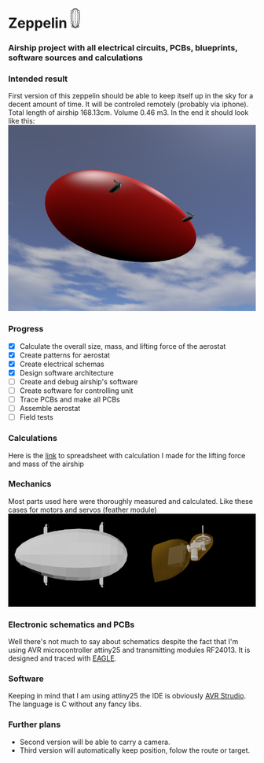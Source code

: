 # Zeppelin <img src="https://raw.githubusercontent.com/Teivaz/zeppelin/master/Blueprints/Nest/icon_large.png" height="40pt"/>

### Airship project with all electrical circuits, PCBs, blueprints, software sources and calculations

### Intended result
First version of this zeppelin should be able to keep itself up in the sky for a decent amount of time. It will be controled remotely (probably via iphone). Total length of airship 168.13cm. Volume 0.46 m3.
In the end it should look like this:    
![zeppelin in all its glory](https://raw.githubusercontent.com/Teivaz/zeppelin/master/Blueprints/Renders/zeppelin_full.png)

### Progress
 - [X] Calculate the overall size, mass, and lifting force of the aerostat
 - [X] Create patterns for aerostat
 - [X] Create electrical schemas
 - [X] Design software architecture
 - [ ] Create and debug airship's software
 - [ ] Create software for controlling unit
 - [ ] Trace PCBs and make all PCBs
 - [ ] Assemble aerostat
 - [ ] Field tests

### Calculations
Here is the [link](https://docs.google.com/spreadsheets/d/1KFVUaK0Eav1PAXg2VrwWtU-BHmDxbaWGcJfdvVmI2J4/edit?usp=sharing) to spreadsheet with calculation I made for the lifting force and mass of the airship 

### Mechanics
Most parts used here were thoroughly measured and calculated. Like these cases for motors and servos (feather module)   
<img alt="preview" src="https://raw.githubusercontent.com/Teivaz/zeppelin/master/Blueprints/Renders/Balloon%20Assembled%20bot.png" width="50%"><img alt="feather" src="https://raw.githubusercontent.com/Teivaz/zeppelin/master/Blueprints/Renders/DC%20Motor%20And%20Servo%20Cover.png" width="50%">

### Electronic schematics and PCBs
Well there's not much to say about schematics despite the fact that I'm using AVR microcontroller attiny25 and transmitting modules RF24013. It is designed and traced with [EAGLE](http://www.cadsoftusa.com).

### Software
Keeping in mind that I am using attiny25 the IDE is obviously [AVR Strudio](http://www.atmel.com/tools/atmelstudio.aspx). The language is C without any fancy libs.

### Further plans
 * Second version will be able to carry a camera.
 * Third version will automatically keep position, folow the route or target.
